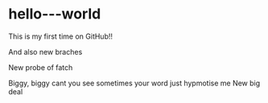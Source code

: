 # hello---world


This is my first time on GitHub!!

And also new braches



New probe of fatch

Biggy, biggy cant you see
sometimes your word just hypmotise me
New big deal
